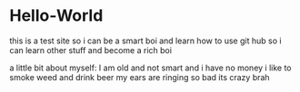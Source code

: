 # Hello-World
this is a test site so i can be a smart boi and learn how to use git hub so i can learn other stuff and become a rich boi

a little bit about myself:
I am old and not smart and i have no money i like to smoke weed and drink beer my ears are ringing so bad its crazy brah
